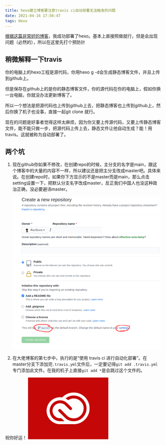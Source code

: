 ```yaml
---
title: hexo建立博客要注意travis ci自动部署无法触发的问题
date: 2021-04-16 17:56:47
tags: Hexo
---
```

[根据这篇非常好的博客](https://mfrank2016.github.io/breeze-blog/2020/05/02/hexo/hexo-start/#toc-heading-3)，我成功部署了hexo。基本上直接照做就行，但是会出现问题（必然的），所以在这里先打个预防针

## 稍微解释一下travis

你的电脑上的hexo工程是源代码，你用hexo g -d会生成静态博客文件，并且上传到github上。

但是保存在github上的是你的静态博客文件，你的源代码在你的电脑上，假如你换一台电脑，你就没办法更新博客了。

所以一个想法是把源代码也上传到github上去，把静态博客也上传到github上，然后你换了机子也没事，直接一起git clone 就行。

现在的问题是好事者觉得这样太麻烦，因为你又要上传源代码，又要上传静态博客文件，能不能只做一步，把源代码上传上去，静态文件让他自动生成？能！用travis。这就被称为自动部署了。

## 两个坑
  
  1. 现在github你如果不修改，在创建repo的时候，主分支的名字是main，跟这个博客中的大量的内容不一样，所以建议还是把主分支改成master吧。具体来说。在创建repo时，如果你下方显示的不是master而是main，那么点击setting设置一下，把默认分支名字改成master，反正我们中国人也没这种政治正确，没必要避讳master。

      ![picture 1](source/images/b0aa3bcbbf199386fb37963c0fb7fd62ca18547472896a4c0737732184b4bbb9.png)  

  2. 在大佬博客的第七步中，执行的是“使用 travis ci 进行自动化部署”。在master分支下添加完`.travis.yml`文件后，一定要记得`git add .travis.yml`专门添加此文件。在我的机子上直接`git add *`是会跳过这个文件的。

祝你好运！
![图 1](../images/7fd8be1f0a7d8c5f0a703318a6b77d5e5219e17e9830f9c6b54d85d9e972e9d5.png)  
